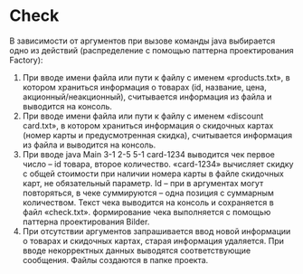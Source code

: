 # Check
В зависимости от аргументов при вызове команды java выбирается одно из действий (распределение с помощью паттерна проектирования Factory):
1.	При вводе имени файла или пути к файлу с именем «products.txt», в котором храниться информация о товарах (id, название, цена, акционный/неакционный), считывается информация из файла и выводится на консоль.
2.	При вводе имени файла или пути к файлу с именем «discount card.txt», в котором храниться информация о скидочных картах (номер карты и предусмотренная скидка), считывается информация из файла и выводится на консоль.
3.	При вводе java Main 3-1 2-5 5-1 card-1234 выводится чек первое число – id товара, второе количество. «card-1234» вычисляет скидку с общей стоимости при наличии номера карты в файле скидочных карт, не обязательный параметр. Id – при в аргументах могут повторяться, в чеке суммируются – одна позиция с суммарным количеством. Текст чека выводится на консоль и сохраняется в файл «check.txt». формирование чека выполняется с помощью паттерна проектирования Bilder.
4.	При отсутствии аргументов запрашивается ввод новой информации о товарах и скидочных картах, старая информация удаляется.
При вводе некорректных данных выводятся соответствующие сообщения.
Файлы создаются в папке проекта.

